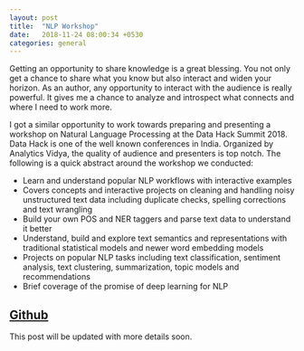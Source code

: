 ```yaml
---
layout: post
title:  "NLP Workshop"
date:   2018-11-24 08:00:34 +0530
categories: general
---
```


Getting an opportunity to share knowledge is a great blessing. You not only get a chance to share what you know but also interact and widen your horizon. As an author, any opportunity to interact with the audience is really powerful. It gives me a chance to analyze and introspect what connects and where I need to work more.

I got a similar opportunity to work towards preparing and presenting a workshop on Natural Language Processing at the Data Hack Summit 2018. Data Hack is one of the well known conferences in India. Organized by Analytics Vidya, the quality of audience and presenters is top notch. The following is a quick abstract around the workshop we conducted:
+ Learn and understand popular NLP workflows with interactive examples
+ Covers concepts and interactive projects on cleaning and handling noisy unstructured text data including duplicate checks, spelling corrections and text wrangling
+ Build your own POS and NER taggers and parse text data to understand it better
+ Understand, build and explore text semantics and representations with traditional statistical models and newer word embedding models
+ Projects on popular NLP tasks including text classification, sentiment analysis, text clustering, summarization, topic models and recommendations
+ Brief coverage of the promise of deep learning for NLP

[Github](https://github.com/dipanjanS/nlp_workshop_dhs18#workshop--datahack-summit-2018)
---
This post will be updated with more details soon.
